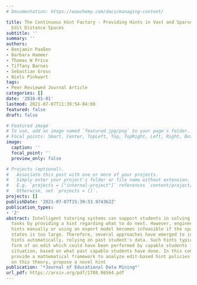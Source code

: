 ```yaml
---
# Documentation: https://wowchemy.com/docs/managing-content/

title: The Continuous Hint Factory - Providing Hints in Vast and Sparsely Populated
  Edit Distance Spaces
subtitle: ''
summary: ''
authors:
- Benjamin Paaßen
- Barbara Hammer
- Thomas W Price
- Tiffany Barnes
- Sebastian Gross
- Niels Pinkwart
tags:
- Peer Reviewed Journal Article
categories: []
date: '2018-01-01'
lastmod: 2021-07-07T11:39:54-04:00
featured: false
draft: false

# Featured image
# To use, add an image named `featured.jpg/png` to your page's folder.
# Focal points: Smart, Center, TopLeft, Top, TopRight, Left, Right, BottomLeft, Bottom, BottomRight.
image:
  caption: ''
  focal_point: ''
  preview_only: false

# Projects (optional).
#   Associate this post with one or more of your projects.
#   Simply enter your project's folder or file name without extension.
#   E.g. `projects = ["internal-project"]` references `content/project/deep-learning/index.md`.
#   Otherwise, set `projects = []`.
projects: []
publishDate: '2021-07-07T15:39:53.974362Z'
publication_types:
- '2'
abstract: Intelligent tutoring systems can support students in solving multi-step
  tasks by providing a hint regarding what to do next. However, engineering such next-step
  hints manually or using an expert model becomes infeasible if the space of possible
  states is too large. Therefore, several approaches have emerged to infer next-step
  hints automatically, relying on past student's data. Such hints typically have the
  form of an edit which could have been performed by capable students in the given
  situation, based on what past capable students have done. In this contribution we
  provide a mathematical framework to analyze edit-based hint policies and, based
  on this theory, propose a novel hint
publication: '*Journal of Educational Data Mining*'
url_pdf: https://arxiv.org/pdf/1708.06564.pdf
---
```

